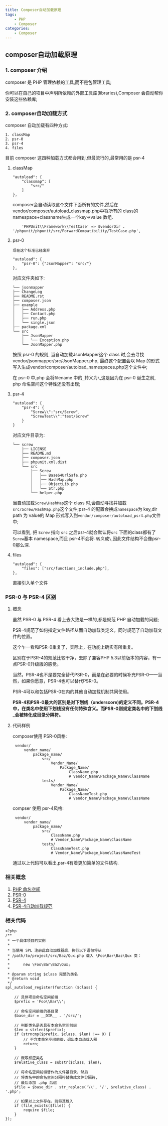 ```yaml
---
title: Composer自动加载原理
tags:
    - PHP
    - Composer
categories:
    - Composer
---
```


## composer自动加载原理

### 1. composer 介绍

composer 是 PHP 管理依赖的工具,而不是包管理工具;

你可以在自己的项目中声明所依赖的外部工具库(libraries),Composer 会自动帮你安装这些依赖库;

### 2. composer自动加载方式

composer 自动加载有四种方式:

	1. classMap
	2. psr-0
	3. psr-4
	4. files

目前 composer 这四种加载方式都会用到,但最流行的,最常用的是 psr-4

1. classMap

	```
    "autoload": {
        "classmap": [
            "src/"
        ]
    },
	```
	composer会自动读取这个文件下面所有的文件,然后在 vendor/composer/autoload_classmap.php中将所有的 class的namespace+classname生成一个key=>value 数组.

	```
	    'PHPUnit\\Framework\\TestCase' => $vendorDir . '/phpunit/phpunit/src/ForwardCompatibility/TestCase.php',
	```

2. psr-0

	```
	现在这个标准已经废弃

	"autoload": {
        "psr-0": {"JsonMapper": "src/"}
    },
	```
	对应文件夹如下:

	```
	└── jsonmapper
    ├── ChangeLog
    ├── README.rst
    ├── composer.json
    ├── example
    │   ├── Address.php
    │   ├── Contact.php
    │   ├── run.php
    │   └── single.json
    ├── package.xml
    └── src
        ├── JsonMapper
        │   └── Exception.php
        └── JsonMapper.php

	```

	按照 psr-0 的规则, 当自动加载JsonMapper这个 class 时,会去寻找vendor/jsonmapper/src/JsonMapper.php, 最终这个配置会以 Map 的形式写入生成vendor/composer/autoload_namespaces.php这个文件中;

	在 psr-0 中,php 会将filename 中的`_`转义为`\`,这是因为在 psr-0 诞生之前, php 命名空间这个特性还没有出现;

3. psr-4

	```
	"autoload": {
		"psr-4": {
			"Screw\\":"src/Screw",
			"ScrewTest\\":"test/Screw"
		}
	}
	```
	对应文件目录为:

	```
	└── screw
	    ├── LICENSE
	    ├── README.md
	    ├── composer.json
	    ├── phpunit.xml.dist
	    └── src
	        ├── Screw
	        │   ├── Base64UrlSafe.php
	        │   ├── HashMap.php
	        │   ├── ObjectLib.php
	        │   └── Str.php
	        └── helper.php
	```

	当自动加载`Screw\HashMap`这个 class 时,会自动寻找并加载`src/Screw/HashMap.php`这个文件;psr-4 的配置会换成`namespace`为 key,dir path 为 value的 Map 形式写入到`vendor/composer/autoload_psr4.php`文件中;

	可以看到, 把 `Screw` 指向 `src` 之后psr-4就会默认将`src` 下面的class都有了`Screw`基本 namespace,而且 psr-4不会将`-`转义成`\`,因此文件结构不会像psr-0那么深.

4. files

	```
	"autoload": {
        "files": ["src/functions_include.php"],
    },
	```
	直接引入单个文件

### PSR-0 与 PSR-4 区别

1. 概念

	虽然 PSR-0 与 PSR-4 看上去大致是一样的,都是规范 PHP 自动加载的问题;

	PSR-4规范了如何指定文件路径从而自动加载类定义，同时规范了自动加载文件的位置。

	这个乍一看和PSR-0重复了，实际上，在功能上确实有所重复。

	区别在于PSR-4的规范比较干净，去除了兼容PHP 5.3以前版本的内容，有一点PSR-0升级版的感觉。

	当然，PSR-4也不是要完全替代PSR-0，而是在必要的时候补充PSR-0——当然，如果你愿意，PSR-4也可以替代PSR-0。

	PSR-4可以和包括PSR-0在内的其他自动加载机制共同使用。

	**PSR-4和PSR-0最大的区别是对下划线（underscore)的定义不同。PSR-4中，在类名中使用下划线没有任何特殊含义。而PSR-0则规定类名中的下划线_会被转化成目录分隔符。**

2. 代码样例

	composer使用 PSR-0风格:

		vendor/
			vendor_name/
				package_name/
					src/
						Vendor_Name/
							Package_Name/
								ClassName.php       
								# Vendor_Name\Package_Name\ClassName
					tests/
						Vendor_Name/
							Package_Name/
								ClassNameTest.php   
								# Vendor_Name\Package_Name\ClassName

	compser 使用 psr-4风格:

		vendor/
	   		vendor_name/
	        	package_name/
	            	src/
	                	ClassName.php       
	                	# Vendor_Name\Package_Name\ClassName
	            	tests/
	                	ClassNameTest.php   
	                	# Vendor_Name\Package_Name\ClassNameTest

	通过以上代码可以看出,psr-4有着更加简单的文件结构.

### 相关概念
1. [PHP 命名空间](http://php.net/manual/zh/language.namespaces.rationale.php)
2. [PSR-0](http://www.php-fig.org/psr/psr-0/)
3. [PSR-4](http://www.php-fig.org/psr/psr-4/)
4. [PSR-4自动加载规范](https://jifei.gitbooks.io/php-fig-standards/content/PSR-4-autoloader.html)

###  相关代码

```
<?php
/**
 * 一个具体项目的实例
 *
 * 当使用 SPL 注册此自动加载器后，执行以下语句将从
 * /path/to/project/src/Baz/Qux.php 载入 \Foo\Bar\Baz\Qux 类：
 *
 *      new \Foo\Bar\Baz\Qux;
 *      
 * @param string $class 完整的类名
 * @return void
 */
spl_autoload_register(function ($class) {

    // 具体项目命名空间前缀
    $prefix = 'Foo\\Bar\\';

    // 命名空间前缀的基目录
    $base_dir = __DIR__ . '/src/';

    // 判断类名是否具有本命名空间前缀
    $len = strlen($prefix);
    if (strncmp($prefix, $class, $len) !== 0) {
        // 不含本命名空间前缀，退出本自动载入器
        return;
    }

    // 截取相应类名
    $relative_class = substr($class, $len);

    // 将命名空间前缀替作为文件基目录，然后
    // 将类名中的命名空间分隔符替换成文件分隔符,
    // 最后添加 .php 后缀
    $file = $base_dir . str_replace('\\', '/', $relative_class) . '.php';

    // 如果以上文件存在，则将其载入
    if (file_exists($file)) {
        require $file;
    }
});

```
